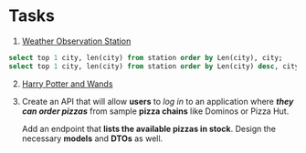 # Tasks
1) [Weather Observation Station](https://www.hackerrank.com/challenges/weather-observation-station-5/problem?isFullScreen=true)
```sql
select top 1 city, len(city) from station order by Len(city), city;
select top 1 city, len(city) from station order by Len(city) desc, city;
```

2) [Harry Potter and Wands](https://www.hackerrank.com/challenges/harry-potter-and-wands/problem?isFullScreen=true)

3) Create an API that will allow **users** to *_log in_* to an application where **_they can order pizzas_** from sample **pizza chains** like Dominos or Pizza Hut.

    Add an endpoint that **lists the available pizzas in stock**. 
    Design the necessary **models** and **DTOs** as well.

   

